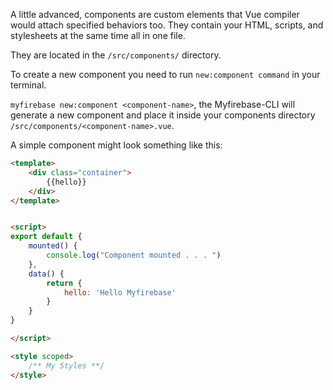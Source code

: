 A little advanced, components are custom elements that Vue compiler would attach specified behaviors too. They contain your HTML, scripts, and stylesheets at the same time all in one file.

They are located in the `/src/components/` directory.

To create a new component you need to run `new:component command` in your terminal.

`myfirebase new:component <component-name>`, the Myfirebase-CLI will generate a new component and place it inside your components directory `/src/components/<component-name>.vue`.

A simple component might look something like this:

```html
<template>
    <div class="container">
        {{hello}}
    </div>
</template>


<script>
export default {
    mounted() {
        console.log("Component mounted . . . ")
    },
    data() {
        return {
            hello: 'Hello Myfirebase'
        }
    }
}

</script>

<style scoped>
    /** My Styles **/
</style>
```
